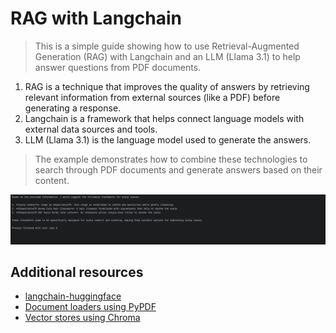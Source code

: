 # RAG with Langchain
> This is a simple guide showing how to use Retrieval-Augmented Generation (RAG) with Langchain and an LLM (Llama 3.1) to help answer questions from PDF documents.

1. RAG is a technique that improves the quality of answers by retrieving relevant information from external sources (like a PDF) before generating a response.
2. Langchain is a framework that helps connect language models with external data sources and tools.
3. LLM (Llama 3.1) is the language model used to generate the answers.

> The example demonstrates how to combine these technologies to search through PDF documents and generate answers based on their content.

![Screenshot](screenshot.png)

## Additional resources
- [langchain-huggingface](https://python.langchain.com/v0.2/docs/integrations/platforms/huggingface/)
- [Document loaders using PyPDF](https://python.langchain.com/v0.1/docs/modules/data_connection/document_loaders/pdf/)
- [Vector stores using Chroma](https://python.langchain.com/v0.2/docs/integrations/vectorstores/chroma/)